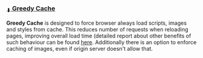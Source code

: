 ### [<sub>⬇</sub> Greedy Cache](https://github.com/JustOff/greedy-cache/releases)

**Greedy Cache** is designed to force browser always load scripts, images and styles from cache. This reduces number of requests when reloading pages, improving overall load time (detailed report about other benefits of such behaviour can be found [here](https://code.facebook.com/posts/557147474482256). Additionally there is an option to enforce caching of images, even if origin server doesn't allow that.
